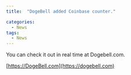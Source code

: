 ```yaml
---
title:  "DogeBell added Coinbase counter."

categories:
  - News
tags:
  - News
---
```


You can check it out in real time at Dogebell.com.

[https://DogeBell.com](https://dogebell.com)
